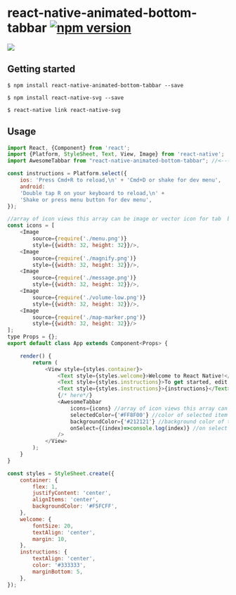 
# react-native-animated-bottom-tabbar [![npm version](https://img.shields.io/npm/v/react-native-animated-bottom-tabbar.svg)](https://www.npmjs.com/package/react-native-animated-bottom-tabbar)
<img src="https://raw.githubusercontent.com/lvlrSajjad/react-native-animated-bottom-tabbar/master/videoshot.gif">

## Getting started

`$ npm install react-native-animated-bottom-tabbar --save`

`$ npm install react-native-svg --save`

`$ react-native link react-native-svg`

## Usage
```javascript
import React, {Component} from 'react';
import {Platform, StyleSheet, Text, View, Image} from 'react-native';
import AwesomeTabbar from "react-native-animated-bottom-tabbar"; //<-----------------import

const instructions = Platform.select({
    ios: 'Press Cmd+R to reload,\n' + 'Cmd+D or shake for dev menu',
    android:
    'Double tap R on your keyboard to reload,\n' +
    'Shake or press menu button for dev menu',
});

//array of icon views this array can be image or vector icon for tab  bar
const icons = [
    <Image
        source={require('./menu.png')}
        style={{width: 32, height: 32}}/>,
    <Image
        source={require('./magnify.png')}
        style={{width: 32, height: 32}}/>,
    <Image
        source={require('./message.png')}
        style={{width: 32, height: 32}}/>,
    <Image
        source={require('./volume-low.png')}
        style={{width: 32, height: 32}}/>,
    <Image
        source={require('./map-marker.png')}
        style={{width: 32, height: 32}}/>
];
type Props = {};
export default class App extends Component<Props> {

    render() {
        return (
            <View style={styles.container}>
                <Text style={styles.welcome}>Welcome to React Native!</Text>
                <Text style={styles.instructions}>To get started, edit App.js</Text>
                <Text style={styles.instructions}>{instructions}</Text>
                {/* here*/}
                <AwesomeTabbar
                    icons={icons} //array of icon views this array can be image or vector icon
                    selectedColor={'#FF8F00'} //color of selected item in tab bar
                    backgroundColor={'#212121'} //background color of tab bar
                    onSelect={(index)=>console.log(index)} //on select an item , index starts at 1 :-D
                />
            </View>
        );
    }
}

const styles = StyleSheet.create({
    container: {
        flex: 1,
        justifyContent: 'center',
        alignItems: 'center',
        backgroundColor: '#F5FCFF',
    },
    welcome: {
        fontSize: 20,
        textAlign: 'center',
        margin: 10,
    },
    instructions: {
        textAlign: 'center',
        color: '#333333',
        marginBottom: 5,
    },
});

```

